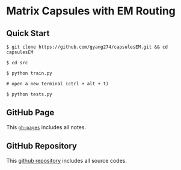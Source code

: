 # Matrix Capsules with EM Routing

## Quick Start

```
$ git clone https://github.com/gyang274/capsulesEM.git && cd capsulesEM

$ cd src

$ python train.py

# open a new terminal (ctrl + alt + t)

$ python tests.py
```

## GitHub Page

This [`gh-pages`](https://gyang274.github.io/capsulesEM/) includes all notes.

## GitHub Repository

This [github repository](https://github.com/gyang274/capsulesEM) includes all source codes.
